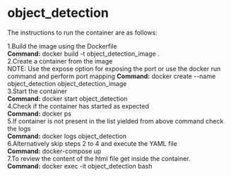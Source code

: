 # object_detection
The instructions to run the container are as follows:</br>

1.Build the image using the Dockerfile</br>
**Command:**
docker build -t object_detection_image . </br>
2.Create a container from the image </br> NOTE: Use the expose option for exposing the port or use the docker run command and perform port mapping
**Command:**
docker create --name object_detection object_detection_image</br>
3.Start the container</br>
**Command:** 
docker start object_detection </br>
4.Check if the container has started as expected </br>
**Command:**
docker ps </br>
5.If container is not present in the list yielded from above command check the logs </br>
**Command:**
docker logs object_detection </br>
6.Alternatively skip steps 2 to 4 and execute the YAML file </br>
**Command:**
docker-compose up </br>
7.To review the content of the html file get inside the container. </br>
**Command:**
docker exec -it object_detection bash </br>
 
 
